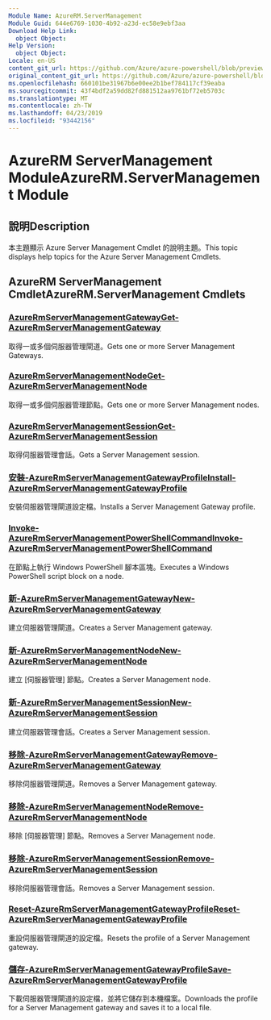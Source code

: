 ```yaml
---
Module Name: AzureRM.ServerManagement
Module Guid: 644e6769-1030-4b92-a23d-ec58e9ebf3aa
Download Help Link:
  object Object: 
Help Version:
  object Object: 
Locale: en-US
content_git_url: https://github.com/Azure/azure-powershell/blob/preview/src/ResourceManager/ServerManagement/Commands.ServerManagement/help/AzureRM.ServerManagement.md
original_content_git_url: https://github.com/Azure/azure-powershell/blob/preview/src/ResourceManager/ServerManagement/Commands.ServerManagement/help/AzureRM.ServerManagement.md
ms.openlocfilehash: 660101be31967b6e00ee2b1bef784117cf39eaba
ms.sourcegitcommit: 43f4bdf2a59dd82fd881512aa9761bf72eb5703c
ms.translationtype: MT
ms.contentlocale: zh-TW
ms.lasthandoff: 04/23/2019
ms.locfileid: "93442156"
---
```

# <span data-ttu-id="71d30-101">AzureRM ServerManagement Module</span><span class="sxs-lookup"><span data-stu-id="71d30-101">AzureRM.ServerManagement Module</span></span>
## <span data-ttu-id="71d30-102">說明</span><span class="sxs-lookup"><span data-stu-id="71d30-102">Description</span></span>
<span data-ttu-id="71d30-103">本主題顯示 Azure Server Management Cmdlet 的說明主題。</span><span class="sxs-lookup"><span data-stu-id="71d30-103">This topic displays help topics for the Azure Server Management Cmdlets.</span></span>

## <span data-ttu-id="71d30-104">AzureRM ServerManagement Cmdlet</span><span class="sxs-lookup"><span data-stu-id="71d30-104">AzureRM.ServerManagement Cmdlets</span></span>
### [<span data-ttu-id="71d30-105">AzureRmServerManagementGateway</span><span class="sxs-lookup"><span data-stu-id="71d30-105">Get-AzureRmServerManagementGateway</span></span>](Get-AzureRmServerManagementGateway.md)
<span data-ttu-id="71d30-106">取得一或多個伺服器管理閘道。</span><span class="sxs-lookup"><span data-stu-id="71d30-106">Gets one or more Server Management Gateways.</span></span>

### [<span data-ttu-id="71d30-107">AzureRmServerManagementNode</span><span class="sxs-lookup"><span data-stu-id="71d30-107">Get-AzureRmServerManagementNode</span></span>](Get-AzureRmServerManagementNode.md)
<span data-ttu-id="71d30-108">取得一或多個伺服器管理節點。</span><span class="sxs-lookup"><span data-stu-id="71d30-108">Gets one or more Server Management nodes.</span></span>

### [<span data-ttu-id="71d30-109">AzureRmServerManagementSession</span><span class="sxs-lookup"><span data-stu-id="71d30-109">Get-AzureRmServerManagementSession</span></span>](Get-AzureRmServerManagementSession.md)
<span data-ttu-id="71d30-110">取得伺服器管理會話。</span><span class="sxs-lookup"><span data-stu-id="71d30-110">Gets a Server Management session.</span></span>

### [<span data-ttu-id="71d30-111">安裝-AzureRmServerManagementGatewayProfile</span><span class="sxs-lookup"><span data-stu-id="71d30-111">Install-AzureRmServerManagementGatewayProfile</span></span>](Install-AzureRmServerManagementGatewayProfile.md)
<span data-ttu-id="71d30-112">安裝伺服器管理閘道設定檔。</span><span class="sxs-lookup"><span data-stu-id="71d30-112">Installs a Server Management Gateway profile.</span></span>

### [<span data-ttu-id="71d30-113">Invoke-AzureRmServerManagementPowerShellCommand</span><span class="sxs-lookup"><span data-stu-id="71d30-113">Invoke-AzureRmServerManagementPowerShellCommand</span></span>](Invoke-AzureRmServerManagementPowerShellCommand.md)
<span data-ttu-id="71d30-114">在節點上執行 Windows PowerShell 腳本區塊。</span><span class="sxs-lookup"><span data-stu-id="71d30-114">Executes a Windows PowerShell script block on a node.</span></span>

### [<span data-ttu-id="71d30-115">新-AzureRmServerManagementGateway</span><span class="sxs-lookup"><span data-stu-id="71d30-115">New-AzureRmServerManagementGateway</span></span>](New-AzureRmServerManagementGateway.md)
<span data-ttu-id="71d30-116">建立伺服器管理閘道。</span><span class="sxs-lookup"><span data-stu-id="71d30-116">Creates a Server Management gateway.</span></span>

### [<span data-ttu-id="71d30-117">新-AzureRmServerManagementNode</span><span class="sxs-lookup"><span data-stu-id="71d30-117">New-AzureRmServerManagementNode</span></span>](New-AzureRmServerManagementNode.md)
<span data-ttu-id="71d30-118">建立 [伺服器管理] 節點。</span><span class="sxs-lookup"><span data-stu-id="71d30-118">Creates a Server Management node.</span></span>

### [<span data-ttu-id="71d30-119">新-AzureRmServerManagementSession</span><span class="sxs-lookup"><span data-stu-id="71d30-119">New-AzureRmServerManagementSession</span></span>](New-AzureRmServerManagementSession.md)
<span data-ttu-id="71d30-120">建立伺服器管理會話。</span><span class="sxs-lookup"><span data-stu-id="71d30-120">Creates a Server Management session.</span></span>

### [<span data-ttu-id="71d30-121">移除-AzureRmServerManagementGateway</span><span class="sxs-lookup"><span data-stu-id="71d30-121">Remove-AzureRmServerManagementGateway</span></span>](Remove-AzureRmServerManagementGateway.md)
<span data-ttu-id="71d30-122">移除伺服器管理閘道。</span><span class="sxs-lookup"><span data-stu-id="71d30-122">Removes a Server Management gateway.</span></span>

### [<span data-ttu-id="71d30-123">移除-AzureRmServerManagementNode</span><span class="sxs-lookup"><span data-stu-id="71d30-123">Remove-AzureRmServerManagementNode</span></span>](Remove-AzureRmServerManagementNode.md)
<span data-ttu-id="71d30-124">移除 [伺服器管理] 節點。</span><span class="sxs-lookup"><span data-stu-id="71d30-124">Removes a Server Management node.</span></span>

### [<span data-ttu-id="71d30-125">移除-AzureRmServerManagementSession</span><span class="sxs-lookup"><span data-stu-id="71d30-125">Remove-AzureRmServerManagementSession</span></span>](Remove-AzureRmServerManagementSession.md)
<span data-ttu-id="71d30-126">移除伺服器管理會話。</span><span class="sxs-lookup"><span data-stu-id="71d30-126">Removes a Server Management session.</span></span>

### [<span data-ttu-id="71d30-127">Reset-AzureRmServerManagementGatewayProfile</span><span class="sxs-lookup"><span data-stu-id="71d30-127">Reset-AzureRmServerManagementGatewayProfile</span></span>](Reset-AzureRmServerManagementGatewayProfile.md)
<span data-ttu-id="71d30-128">重設伺服器管理閘道的設定檔。</span><span class="sxs-lookup"><span data-stu-id="71d30-128">Resets the profile of a Server Management gateway.</span></span>

### [<span data-ttu-id="71d30-129">儲存-AzureRmServerManagementGatewayProfile</span><span class="sxs-lookup"><span data-stu-id="71d30-129">Save-AzureRmServerManagementGatewayProfile</span></span>](Save-AzureRmServerManagementGatewayProfile.md)
<span data-ttu-id="71d30-130">下載伺服器管理閘道的設定檔，並將它儲存到本機檔案。</span><span class="sxs-lookup"><span data-stu-id="71d30-130">Downloads the profile for a Server Management gateway and saves it to a local file.</span></span>

